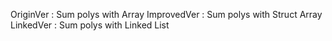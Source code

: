 OriginVer : Sum polys with Array
ImprovedVer : Sum polys with Struct Array
LinkedVer : Sum polys with Linked List
